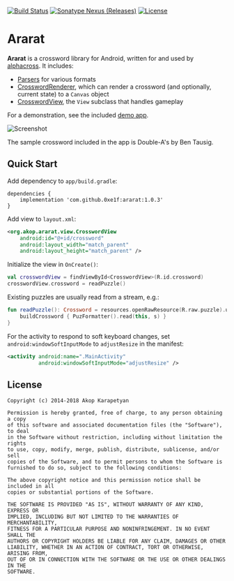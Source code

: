 [![Build Status](https://travis-ci.org/0xe1f/ararat.svg?branch=master)](https://travis-ci.org/0xe1f/ararat)
[![Sonatype Nexus (Releases)](https://img.shields.io/nexus/r/https/oss.sonatype.org/com.github.0xe1f/ararat.svg)](http://repo1.maven.org/maven2/com/github/0xe1f/ararat/)
[![License](https://img.shields.io/badge/license-MIT-4EB1BA.svg)](https://opensource.org/licenses/MIT)

Ararat
======

**Ararat** is a crossword library for Android, written for and used by
[alphacross](https://play.google.com/store/apps/details?id=org.akop.crosswords).
It includes:

* [Parsers](library/src/main/java/org/akop/ararat/io/) for various formats
* [CrosswordRenderer](library/src/main/java/org/akop/ararat/graphics/CrosswordRenderer.kt),
which can render a crossword (and optionally, current state) to a `Canvas`
object
* [CrosswordView](library/src/main/java/org/akop/ararat/view/CrosswordView.java), the
`View` subclass that handles gameplay

For a demonstration, see the included [demo app](demo/).

![Screenshot](http://i.imgur.com/1lg7zhN.png)

The sample crossword included in the app is Double-A's by Ben Tausig.

## Quick Start

Add dependency to `app/build.gradle`:

```
dependencies {
    implementation 'com.github.0xe1f:ararat:1.0.3'
}
```

Add view to `layout.xml`:

```xml
<org.akop.ararat.view.CrosswordView
    android:id="@+id/crossword"
    android:layout_width="match_parent"
    android:layout_height="match_parent" />
```

Initialize the view in `OnCreate()`:

```kotlin
val crosswordView = findViewById<CrosswordView>(R.id.crossword)
crosswordView.crossword = readPuzzle()
```

Existing puzzles are usually read from a stream, e.g.:

```kotlin
fun readPuzzle(): Crossword = resources.openRawResource(R.raw.puzzle).use { s ->
    buildCrossword { PuzFormatter().read(this, s) }
}
```

For the activity to respond to soft keyboard changes, set
`android:windowSoftInputMode` to `adjustResize` in the manifest:

```xml
<activity android:name=".MainActivity"
          android:windowSoftInputMode="adjustResize" />
```

## License

```
Copyright (c) 2014-2018 Akop Karapetyan

Permission is hereby granted, free of charge, to any person obtaining a copy
of this software and associated documentation files (the "Software"), to deal
in the Software without restriction, including without limitation the rights
to use, copy, modify, merge, publish, distribute, sublicense, and/or sell
copies of the Software, and to permit persons to whom the Software is
furnished to do so, subject to the following conditions:

The above copyright notice and this permission notice shall be included in all
copies or substantial portions of the Software.

THE SOFTWARE IS PROVIDED "AS IS", WITHOUT WARRANTY OF ANY KIND, EXPRESS OR
IMPLIED, INCLUDING BUT NOT LIMITED TO THE WARRANTIES OF MERCHANTABILITY,
FITNESS FOR A PARTICULAR PURPOSE AND NONINFRINGEMENT. IN NO EVENT SHALL THE
AUTHORS OR COPYRIGHT HOLDERS BE LIABLE FOR ANY CLAIM, DAMAGES OR OTHER
LIABILITY, WHETHER IN AN ACTION OF CONTRACT, TORT OR OTHERWISE, ARISING FROM,
OUT OF OR IN CONNECTION WITH THE SOFTWARE OR THE USE OR OTHER DEALINGS IN THE
SOFTWARE.
```

